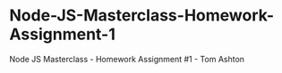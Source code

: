 # Node-JS-Masterclass-Homework-Assignment-1
Node JS Masterclass - Homework Assignment #1 - Tom Ashton
